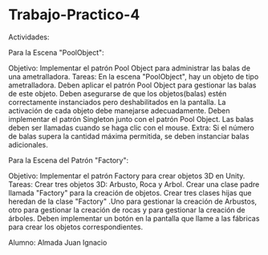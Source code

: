 # Trabajo-Practico-4

Actividades:

Para la Escena "PoolObject":


Objetivo: Implementar el patrón Pool Object para administrar las balas de una ametralladora.
Tareas:
En la escena "PoolObject", hay un objeto de tipo ametralladora. Deben aplicar el patrón Pool Object para gestionar las balas de este objeto.
Deben asegurarse de que los objetos(balas) estén correctamente instanciados pero deshabilitados en la pantalla.
La activación de cada objeto debe manejarse adecuadamente.
Deben implementar el patrón Singleton junto con el patrón Pool Object.
Las balas deben ser llamadas cuando se haga clic con el mouse.
Extra: Si el número de balas supera la cantidad máxima permitida, se deben instanciar balas adicionales.

Para la Escena del Patrón "Factory":



Objetivo: Implementar el patrón Factory para crear objetos 3D en Unity.
Tareas:
Crear tres objetos 3D: Arbusto, Roca y Arbol.
Crear una clase padre llamada "Factory" para la creación de objetos.
Crear tres clases hijas que heredan de la clase "Factory" .Uno para gestionar la creación de Arbustos, otro para gestionar la creación de rocas y para gestionar la creación de árboles.
Deben implementar un botón en la pantalla que llame a las fábricas para crear los objetos correspondientes.


Alumno: Almada Juan Ignacio
